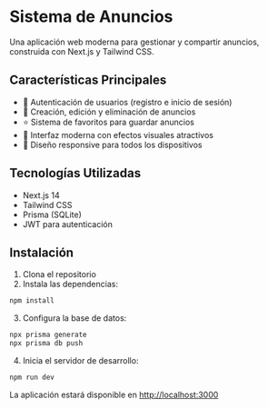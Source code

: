 # Sistema de Anuncios

Una aplicación web moderna para gestionar y compartir anuncios, construida con Next.js y Tailwind CSS.

## Características Principales

- 🔐 Autenticación de usuarios (registro e inicio de sesión)
- 📝 Creación, edición y eliminación de anuncios
- ⭐ Sistema de favoritos para guardar anuncios
- 🎨 Interfaz moderna con efectos visuales atractivos
- 📱 Diseño responsive para todos los dispositivos

## Tecnologías Utilizadas

- Next.js 14
- Tailwind CSS
- Prisma (SQLite)
- JWT para autenticación

## Instalación

1. Clona el repositorio
2. Instala las dependencias:
```bash
npm install
```
3. Configura la base de datos:
```bash
npx prisma generate
npx prisma db push
```
4. Inicia el servidor de desarrollo:
```bash
npm run dev
```

La aplicación estará disponible en [http://localhost:3000](http://localhost:3000)

